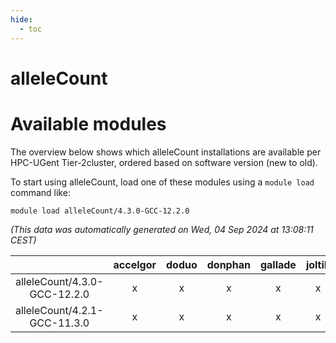 ```yaml
---
hide:
  - toc
---
```


alleleCount
===========

# Available modules


The overview below shows which alleleCount installations are available per HPC-UGent Tier-2cluster, ordered based on software version (new to old).

To start using alleleCount, load one of these modules using a `module load` command like:

```shell
module load alleleCount/4.3.0-GCC-12.2.0
```

*(This data was automatically generated on Wed, 04 Sep 2024 at 13:08:11 CEST)*  

| |accelgor|doduo|donphan|gallade|joltik|shinx|skitty|
| :---: | :---: | :---: | :---: | :---: | :---: | :---: | :---: |
|alleleCount/4.3.0-GCC-12.2.0|x|x|x|x|x|x|x|
|alleleCount/4.2.1-GCC-11.3.0|x|x|x|x|x|-|x|
